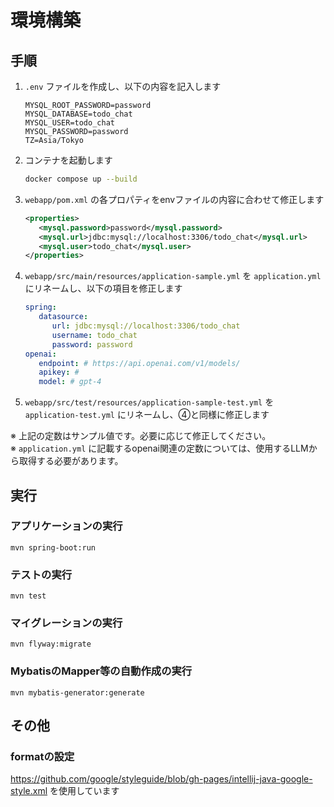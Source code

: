 # 環境構築

## 手順
1. `.env` ファイルを作成し、以下の内容を記入します
    ```env
    MYSQL_ROOT_PASSWORD=password
    MYSQL_DATABASE=todo_chat
    MYSQL_USER=todo_chat
    MYSQL_PASSWORD=password
    TZ=Asia/Tokyo
    ```
2. コンテナを起動します
   ```sh
   docker compose up --build
   ```
3. `webapp/pom.xml` の各プロパティをenvファイルの内容に合わせて修正します
   ```xml
   <properties>
      <mysql.password>password</mysql.password>
      <mysql.url>jdbc:mysql://localhost:3306/todo_chat</mysql.url>
      <mysql.user>todo_chat</mysql.user>
   </properties>
   ```
4. `webapp/src/main/resources/application-sample.yml` を `application.yml` にリネームし、以下の項目を修正します
   ```yml
   spring:
      datasource:
         url: jdbc:mysql://localhost:3306/todo_chat
         username: todo_chat
         password: password
   openai:
      endpoint: # https://api.openai.com/v1/models/
      apikey: # 
      model: # gpt-4
   ```
5. `webapp/src/test/resources/application-sample-test.yml` を `application-test.yml` にリネームし、④と同様に修正します

※ 上記の定数はサンプル値です。必要に応じて修正してください。  
※ `application.yml` に記載するopenai関連の定数については、使用するLLMから取得する必要があります。

## 実行
### アプリケーションの実行
```
mvn spring-boot:run
```

### テストの実行
```
mvn test
```

### マイグレーションの実行
```
mvn flyway:migrate
```

### MybatisのMapper等の自動作成の実行
```
mvn mybatis-generator:generate
```

## その他
### formatの設定
https://github.com/google/styleguide/blob/gh-pages/intellij-java-google-style.xml
を使用しています
